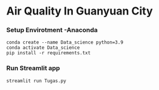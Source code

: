 # Air Quality In Guanyuan City

### Setup Envirotment -Anaconda

```
conda create --name Data_science python=3.9
conda activate Data_science
pip install -r requirements.txt
```

### Run Streamlit app
```
streamlit run Tugas.py
```
